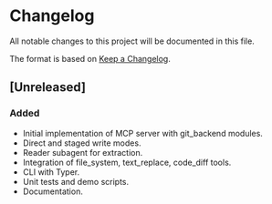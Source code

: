 # Changelog

All notable changes to this project will be documented in this file.

The format is based on [Keep a Changelog](https://keepachangelog.com/en/1.0.0/).

## [Unreleased]

### Added

- Initial implementation of MCP server with git_backend modules.
- Direct and staged write modes.
- Reader subagent for extraction.
- Integration of file_system, text_replace, code_diff tools.
- CLI with Typer.
- Unit tests and demo scripts.
- Documentation.